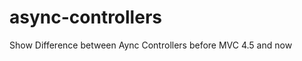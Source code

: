 async-controllers
=================

Show Difference between Aync Controllers before MVC 4.5 and now
